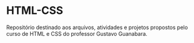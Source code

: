 # HTML-CSS
Repositório destinado aos arquivos, atividades e projetos propostos pelo curso de HTML e CSS do professor Gustavo Guanabara.
